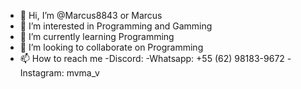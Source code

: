 - 👋 Hi, I’m @Marcus8843 or Marcus
- 👀 I’m interested in Programming and Gamming
- 🌱 I’m currently learning Programming
- 💞️ I’m looking to collaborate on Programming
- 📫 How to reach me 
    -Discord: 
    -Whatsapp: +55 (62) 98183-9672
    -Instagram: mvma_v

<!---
Marcus8843/Marcus8843 is a ✨ special ✨ repository because its `README.md` (this file) appears on your GitHub profile.
You can click the Preview link to take a look at your changes.
--->
